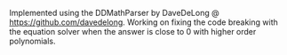 Implemented using the DDMathParser by DaveDeLong @ https://github.com/davedelong. Working on fixing the code breaking with the equation solver when the answer is close to 0 with higher order polynomials.
